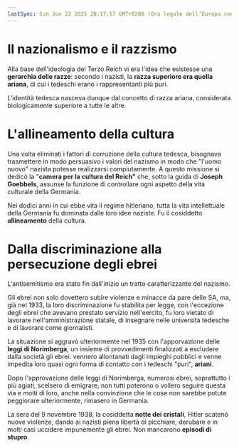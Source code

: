 ```yaml
---
lastSync: Sun Jun 22 2025 20:17:57 GMT+0200 (Ora legale dell’Europa centrale)
---
```

# Il nazionalismo e il razzismo
Alla base dell'ideologia del Terzo Reich vi era l'idea che esistesse una **gerarchia delle razze**: secondo i nazisti, la **razza superiore era quella ariana**, di cui i tedeschi erano i rappresentanti più puri.

L'identità tedesca nasceva dunque dal concetto di razza ariana, considerata biologicamente superiore a tutte le altre.

# L'allineamento della cultura
Una volta eliminati i fattori di corruzione della cultura tedesca, bisognava trasmettere in modo persuasivo i valori del nazismo in modo che "l'uomo nuovo" nazista potesse realizzarsi compiutamente. A questo missione si dedicò la "**camera per la cultura del Reich"** che, sotto la guida di **Joseph Goebbels**, assunse la funzione di controllare ogni aspetto della vita culturale della Germania.

Nei dodici anni in cui ebbe vita il regime hitleriano, tutta la vita intellettuale della Germania fu dominata dalle loro idee naziste. Fu il cosiddetto **allineamento** della cultura.

# Dalla discriminazione alla persecuzione degli ebrei
L'antisemitismo era stato fin dall'inizio un tratto caratterizzante del nazismo.

Gli ebrei non solo dovettero subire violenze e minacce da pare delle SA, ma, già nel 1933, la loro discriminazione fu stabilita per legge, con l'eccezione degli ebrei che avevano prestato servizio nell'eercito, fu loro vietato di lavorare nell'amministrazione statale, di insegnare nelle università tedesche e di lavorare come giornalisti.

La situazione si aggravò ulteriormente nel 1935 con l'apporvazione delle **leggi di Norimberga**, un insieme di provvedimenti finalizzati a escludere dalla società gli ebrei: vennero allontanati dagli impieghi pubblici e venne impedita loro quasi ogni forma di contatto con i tedeschi "puri", **ariani**.

Dopo l'approvazione delle leggi di Norimberga, numerosi ebrei, soprattutto i più agiati, scelsero di emigrare, non tutti poterono o vollero seguire questa via e molti di loro, anche nella convinzione che le cose non sarebbe potute peggiorare ulteriormente, rimasero in Germania.

La sera del 9 novembre 1938, la cosiddetta **notte dei cristali**, Hitler scatenò nuove violenze, dando ai nazisti piena libertà di picchiare, derubare e in molti casi uccidere impunemente gli ebrei. Non mancarono **episodi di stupro**.
